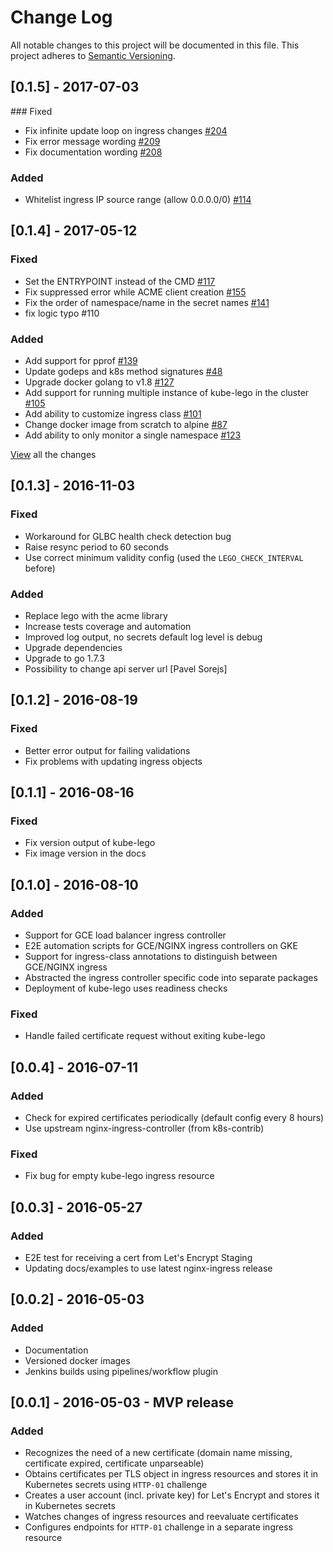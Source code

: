 # Change Log
All notable changes to this project will be documented in this file.
This project adheres to [Semantic Versioning](http://semver.org/).

## [0.1.5] - 2017-07-03

### Fixed

- Fix infinite update loop on ingress changes [#204](https://github.com/jetstack/kube-lego/pull/204)
- Fix error message wording [#209](https://github.com/jetstack/kube-lego/pull/209)
- Fix documentation wording [#208](https://github.com/jetstack/kube-lego/pull/208)

### Added

- Whitelist ingress IP source range (allow 0.0.0.0/0) [#114](https://github.com/jetstack/kube-lego/pull/114)

## [0.1.4] - 2017-05-12

### Fixed

- Set the ENTRYPOINT instead of the CMD [#117](https://github.com/jetstack/kube-lego/pull/117)
- Fix suppressed error while ACME client creation [#155](https://github.com/jetstack/kube-lego/pull/155)
- Fix the order of namespace/name in the secret names [#141](https://github.com/jetstack/kube-lego/pull/141)
- fix logic typo #110

### Added

* Add support for pprof [#139](https://github.com/jetstack/kube-lego/pull/139)
* Update godeps and k8s method signatures [#48](https://github.com/jetstack/kube-lego/pull/48)
* Upgrade docker golang to v1.8 [#127](https://github.com/jetstack/kube-lego/pull/127)
* Add support for running multiple instance of kube-lego in the cluster [#105](https://github.com/jetstack/kube-lego/pull/105)
* Add ability to customize ingress class [#101](https://github.com/jetstack/kube-lego/pull/101)
* Change docker image from scratch to alpine [#87](https://github.com/jetstack/kube-lego/pull/87)
* Add ability to only monitor a single namespace [#123](https://github.com/jetstack/kube-lego/pull/123)

[View](https://github.com/jetstack/kube-lego/pulls?utf8=✓&q=is%3Apr%20is%3Aclosed%20merged%3A2016-11-03..2017-05-12%20%20fix) all the changes

## [0.1.3] - 2016-11-03

### Fixed

- Workaround for GLBC health check detection bug
- Raise resync period to 60 seconds
- Use correct minimum validity config (used the `LEGO_CHECK_INTERVAL` before)

### Added

* Replace lego with the acme library
* Increase tests coverage and automation
* Improved log output, no secrets default log level is debug
* Upgrade dependencies
* Upgrade to go 1.7.3
* Possibility to change api server url [Pavel Sorejs]

## [0.1.2] - 2016-08-19

### Fixed

- Better error output for failing validations
- Fix problems with updating ingress objects

## [0.1.1] - 2016-08-16

### Fixed

- Fix version output of kube-lego
- Fix image version in the docs

## [0.1.0] - 2016-08-10

### Added

- Support for GCE load balancer ingress controller
- E2E automation scripts for GCE/NGINX ingress controllers on GKE
- Support for ingress-class annotations to distinguish between GCE/NGINX ingress
- Abstracted the ingress controller specific code into separate packages
- Deployment of kube-lego uses readiness checks

### Fixed

- Handle failed certificate request without exiting kube-lego


## [0.0.4] - 2016-07-11
### Added
- Check for expired certificates periodically (default config every 8 hours)
- Use upstream nginx-ingress-controller (from k8s-contrib)

### Fixed
- Fix bug for empty kube-lego ingress resource

## [0.0.3] - 2016-05-27
### Added
- E2E test for receiving a cert from Let's Encrypt Staging
- Updating docs/examples to use latest nginx-ingress release

## [0.0.2] - 2016-05-03
### Added
- Documentation
- Versioned docker images
- Jenkins builds using pipelines/workflow plugin

## [0.0.1] - 2016-05-03 - MVP release
### Added
- Recognizes the need of a new certificate (domain name missing, certificate expired, certificate unparseable)
- Obtains certificates per TLS object in ingress resources and stores it in Kubernetes secrets using `HTTP-01` challenge
- Creates a user account (incl. private key) for Let's Encrypt and stores it in Kubernetes secrets
- Watches changes of ingress resources and reevaluate certificates
- Configures endpoints for `HTTP-01` challenge in a separate ingress resource
